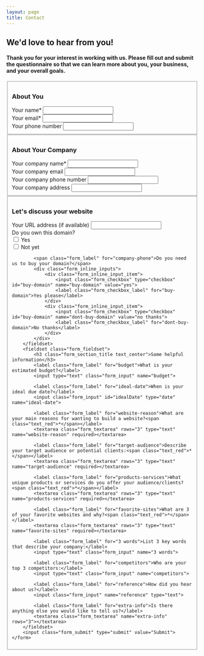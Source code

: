 ```yaml
---
layout: page
title: Contact
---
```

<div class="form_block">
	<div class="form_introduction text_center">
		<div class="container_lg">
			<h2 class="text_charcoal">We'd love to hear from you!</h2>
			<h4>Thank you for your interest in working with us. Please fill out and submit the questionnaire so that we can learn more about you, your business, and your overall goals.</h4>
		</div>
	</div>
	<form action="https://formspree.io/graymintmoon@gmail.com"
		method="POST">
		<input class="contact-form" type="hidden" name="_next" value="/success">
		<fieldset class="form_fieldset">
			<h3 class="form_section_title text_center">About You</h3>
			<label class="form_label" for="name">Your name<span class="text_red">*</span></label>
			<input class="form_input" type="text" name="name" required>
			<div class="form_two_columns">
				<div class="form_column">
					<label class="form_label" for="email">Your email<span class="text_red">*</span></label>
					<input class="form_input" type="email" name="email" required>
				</div>
				<div class="form_column">
					<label class="form_label" for="phone">Your phone number</label>
					<input class="form_input" type="tel" name="phone">
				</div>
			</div>
		</fieldset>
		<fieldset class="form_fieldset">
			<h3 class="form_section_title text_center">About Your Company</h3>
			<label class="form_label" for="company-name">Your company name<span class="text_red">*</span></label>
			<input class="form_input" type="text" name="company-name" required>
			<div class="form_two_columns">
				<div class="form_column">
					<label class="form_label" for="company-email">Your company email</label>
					<input class="form_input" type="email" name="company-email">
				</div>
				<div class="form_column">
					<label class="form_label" for="company-phone">Your company phone number</label>
					<input class="form_input" type="tel" name="company-phone">
				</div>
			</div>
			<label class="form_label" for="company-address">Your company address</label>
			<input class="form_input" type="text" name="company-address">
		</fieldset>
		<fieldset class="form_fieldset">
			<h3 class="form_section_title text_center">Let's discuss your website</h3>
			<div class="form_two_columns">
				<div class="form_column">
					<label class="form_label" for="company-url">Your URL address (if available)</label>
					<input class="form_input" type="text" name="company-url">
				</div>
				<div class="form_column">
					<span class="form_label">Do you own this domain?</span>
					<div class="form_inline_inputs">
						<div class="form_inline_input_item">
							<input class="form_checkbox" type="checkbox" id="company-owned-url" name="company-owned-url" value="yes">
							<label class="form_checkbox_label" for="company-owned-url">Yes</label>
						</div>
						<div class="form_inline_input_item">
							<input class="form_checkbox" type="checkbox" id="company-owned-url" name="company-owned-url" value="not yet">
							<label class="form_checkbox_label" for="company-owned-url">Not yet</label>
						</div>
					</div>
				</div>
			</div>
			
			<span class="form_label" for="company-phone">Do you need us to buy your domain?</span>
			<div class="form_inline_inputs">
				<div class="form_inline_input_item">
					<input class="form_checkbox" type="checkbox" id="buy-domain" name="buy-domain" value="yes">
					<label class="form_checkbox_label" for="buy-domain">Yes please</label>
				</div>
				<div class="form_inline_input_item">
					<input class="form_checkbox" type="checkbox" id="buy-domain" name="dont-buy-domain" value="no thanks">
					<label class="form_checkbox_label" for="dont-buy-domain">No thanks</label>
				</div>
			</div>
		</fieldset>
		<fieldset class="form_fieldset">
			<h3 class="form_section_title text_center">Some helpful information</h3>
			<label class="form_label" for="budget">What is your estimated budget?</label>
			<input type="text" class="form_input" name="budget">

			<label class="form_label" for="ideal-date">When is your ideal due date?</label>
			<input class="form_input" id="idealDate" type="date" name="ideal-date">

			<label class="form_label" for="website-reason">What are your main reasons for wanting to build a website?<span class="text_red">*</span></label>
			<textarea class="form_textarea" rows="3" type="text" name="website-reason" required></textarea>

			<label class="form_label" for="target-audience">Describe your target audience or potential clients:<span class="text_red">*</span></label>
			<textarea class="form_textarea" rows="3" type="text" name="target-audience" required></textarea>

			<label class="form_label" for="products-services">What unique products or services do you offer your audience/clients?<span class="text_red">*</span></label>
			<textarea class="form_textarea" rows="3" type="text" name="products-services" required></textarea>

			<label class="form_label" for="favorite-sites">What are 3 of your favorite websites and why?<span class="text_red">*</span></label>
			<textarea class="form_textarea" rows="3" type="text" name="favorite-sites" required></textarea>
			
			<label class="form_label" for="3 words">List 3 key words that describe your company:</label>
			<input type="text" class="form_input" name="3 words">

			<label class="form_label" for="competitors">Who are your top 3 competitors:</label>
			<input type="text" class="form_input" name="competitors">

			<label class="form_label" for="reference">How did you hear about us?</label>
			<input class="form_input" name="reference" type="text">

			<label class="form_label" for="extra-info">Is there anything else you would like to tell us?</label>
			<textarea class="form_textarea" name="extra-info" rows="3"></textarea>
		</fieldset>
		<input class="form_submit" type="submit" value="Submit">
	</form>
</div>